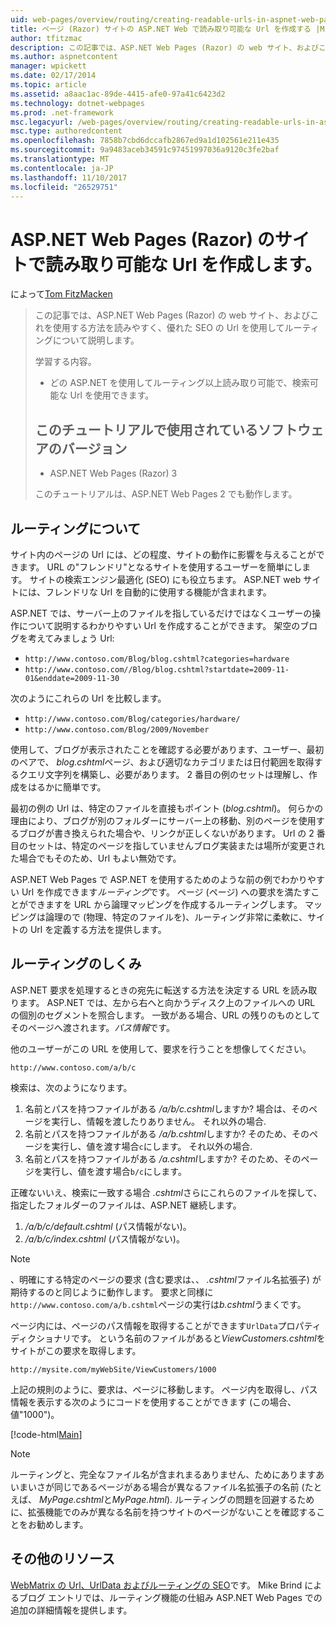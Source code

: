 ```yaml
---
uid: web-pages/overview/routing/creating-readable-urls-in-aspnet-web-pages-sites
title: ページ (Razor) サイトの ASP.NET Web で読み取り可能な Url を作成する |Microsoft ドキュメント
author: tfitzmac
description: この記事では、ASP.NET Web Pages (Razor) の web サイト、およびこれを使用する方法を読みやすく、優れた SEO の Url を使用してルーティングについて説明します。 新機能を学習しています.
ms.author: aspnetcontent
manager: wpickett
ms.date: 02/17/2014
ms.topic: article
ms.assetid: a8aac1ac-89de-4415-afe0-97a41c6423d2
ms.technology: dotnet-webpages
ms.prod: .net-framework
msc.legacyurl: /web-pages/overview/routing/creating-readable-urls-in-aspnet-web-pages-sites
msc.type: authoredcontent
ms.openlocfilehash: 7858b7cbd6dccafb2867ed9a1d102561e211e435
ms.sourcegitcommit: 9a9483aceb34591c97451997036a9120c3fe2baf
ms.translationtype: MT
ms.contentlocale: ja-JP
ms.lasthandoff: 11/10/2017
ms.locfileid: "26529751"
---
```

<a name="creating-readable-urls-in-aspnet-web-pages-razor-sites"></a>ASP.NET Web Pages (Razor) のサイトで読み取り可能な Url を作成します。
====================
によって[Tom FitzMacken](https://github.com/tfitzmac)

> この記事では、ASP.NET Web Pages (Razor) の web サイト、およびこれを使用する方法を読みやすく、優れた SEO の Url を使用してルーティングについて説明します。
> 
> 学習する内容。
> 
> - どの ASP.NET を使用してルーティング以上読み取り可能で、検索可能な Url を使用できます。
>   
> 
> ## <a name="software-versions-used-in-the-tutorial"></a>このチュートリアルで使用されているソフトウェアのバージョン
> 
> 
> - ASP.NET Web Pages (Razor) 3
>   
> 
> このチュートリアルは、ASP.NET Web Pages 2 でも動作します。


## <a name="about-routing"></a>ルーティングについて

サイト内のページの Url には、どの程度、サイトの動作に影響を与えることができます。 URL の&quot;フレンドリ&quot;となるサイトを使用するユーザーを簡単にします。 サイトの検索エンジン最適化 (SEO) にも役立ちます。 ASP.NET web サイトには、フレンドリな Url を自動的に使用する機能が含まれます。

ASP.NET では、サーバー上のファイルを指しているだけではなくユーザーの操作について説明するわかりやすい Url を作成することができます。 架空のブログを考えてみましょう Url:

- `http://www.contoso.com/Blog/blog.cshtml?categories=hardware`
- `http://www.contoso.com//Blog/blog.cshtml?startdate=2009-11-01&enddate=2009-11-30`

次のようにこれらの Url を比較します。

- `http://www.contoso.com/Blog/categories/hardware/`
- `http://www.contoso.com/Blog/2009/November`

使用して、ブログが表示されたことを確認する必要があります、ユーザー、最初のペアで、 *blog.cshtml*ページ、および適切なカテゴリまたは日付範囲を取得するクエリ文字列を構築し、必要があります。 2 番目の例のセットは理解し、作成をはるかに簡単です。

最初の例の Url は、特定のファイルを直接もポイント (*blog.cshtml*)。 何らかの理由により、ブログが別のフォルダーにサーバー上の移動、別のページを使用するブログが書き換えられた場合や、リンクが正しくないがあります。 Url の 2 番目のセットは、特定のページを指していませんブログ実装または場所が変更された場合でもそのため、Url もよい無効です。

ASP.NET Web Pages で ASP.NET を使用するためのような前の例でわかりやすい Url を作成できます*ルーティング*です。 ページ (ページ) への要求を満たすことができますを URL から論理マッピングを作成するルーティングします。 マッピングは論理ので (物理、特定のファイルを)、ルーティング非常に柔軟に、サイトの Url を定義する方法を提供します。

## <a name="how-routing-works"></a>ルーティングのしくみ

ASP.NET 要求を処理するときの宛先に転送する方法を決定する URL を読み取ります。 ASP.NET では、左から右へと向かうディスク上のファイルへの URL の個別のセグメントを照合します。 一致がある場合、URL の残りのものとしてそのページへ渡されます。*パス情報*です。

他のユーザーがこの URL を使用して、要求を行うことを想像してください。

`http://www.contoso.com/a/b/c`

検索は、次のようになります。

1. 名前とパスを持つファイルがある */a/b/c.cshtml*しますか? 場合は、そのページを実行し、情報を渡したりありません。 それ以外の場合.
2. 名前とパスを持つファイルがある */a/b.cshtml*しますか? そのため、そのページを実行し、値を渡す場合`c`にします。 それ以外の場合.
3. 名前とパスを持つファイルがある */a.cshtml*しますか? そのため、そのページを実行し、値を渡す場合`b/c`にします。

正確ないいえ、検索に一致する場合 *.cshtml*さらにこれらのファイルを探して、指定したフォルダーのファイルは、ASP.NET 継続します。

1. */a/b/c/default.cshtml* (パス情報がない)。
2. */a/b/c/index.cshtml* (パス情報がない)。

> [!NOTE]
> 、明確にする特定のページの要求 (含む要求は、、 *.cshtml*ファイル名拡張子) が期待するのと同じように動作します。 要求と同様に`http://www.contoso.com/a/b.cshtml`ページの実行は*b.cshtml*うまくです。


ページ内には、ページのパス情報を取得することができます`UrlData`プロパティ ディクショナリです。 という名前のファイルがあると*ViewCustomers.cshtml*をサイトがこの要求を取得します。

`http://mysite.com/myWebSite/ViewCustomers/1000`

上記の規則のように、要求は、ページに移動します。 ページ内を取得し、パス情報を表示する次のようにコードを使用することができます (この場合、値&quot;1000&quot;)。

[!code-html[Main](creating-readable-urls-in-aspnet-web-pages-sites/samples/sample1.html)]

> [!NOTE]
> ルーティングと、完全なファイル名が含まれまるありません、ためにありますあいまいさが同じであるページがある場合が異なるファイル名拡張子の名前 (たとえば、 *MyPage.cshtml*と*MyPage.html*). ルーティングの問題を回避するために、拡張機能でのみが異なる名前を持つサイトのページがないことを確認することをお勧めします。


<a id="Additional_Resources"></a>
## <a name="additional-resources"></a>その他のリソース

[WebMatrix の Url、UrlData およびルーティングの SEO](http://www.mikesdotnetting.com/Article/165/WebMatrix-URLs-UrlData-and-Routing-for-SEO)です。 Mike Brind によるブログ エントリでは、ルーティング機能の仕組み ASP.NET Web Pages での追加の詳細情報を提供します。
